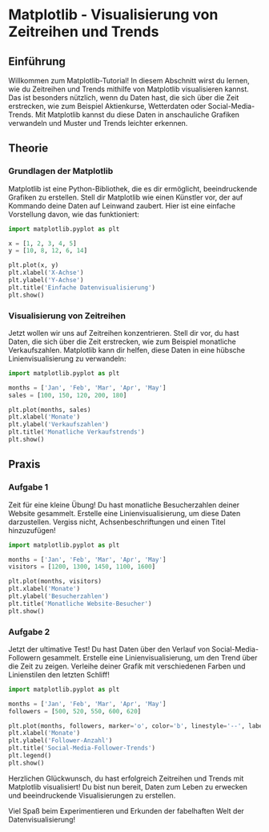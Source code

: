 # Matplotlib - Visualisierung von Zeitreihen und Trends

## Einführung

Willkommen zum Matplotlib-Tutorial! In diesem Abschnitt wirst du lernen, wie du Zeitreihen und Trends mithilfe von Matplotlib visualisieren kannst. Das ist besonders nützlich, wenn du Daten hast, die sich über die Zeit erstrecken, wie zum Beispiel Aktienkurse, Wetterdaten oder Social-Media-Trends. Mit Matplotlib kannst du diese Daten in anschauliche Grafiken verwandeln und Muster und Trends leichter erkennen.

## Theorie

### Grundlagen der Matplotlib

Matplotlib ist eine Python-Bibliothek, die es dir ermöglicht, beeindruckende Grafiken zu erstellen. Stell dir Matplotlib wie einen Künstler vor, der auf Kommando deine Daten auf Leinwand zaubert. Hier ist eine einfache Vorstellung davon, wie das funktioniert:

```python
import matplotlib.pyplot as plt

x = [1, 2, 3, 4, 5]
y = [10, 8, 12, 6, 14]

plt.plot(x, y)
plt.xlabel('X-Achse')
plt.ylabel('Y-Achse')
plt.title('Einfache Datenvisualisierung')
plt.show()
```

### Visualisierung von Zeitreihen

Jetzt wollen wir uns auf Zeitreihen konzentrieren. Stell dir vor, du hast Daten, die sich über die Zeit erstrecken, wie zum Beispiel monatliche Verkaufszahlen. Matplotlib kann dir helfen, diese Daten in eine hübsche Linienvisualisierung zu verwandeln:

```python
import matplotlib.pyplot as plt

months = ['Jan', 'Feb', 'Mar', 'Apr', 'May']
sales = [100, 150, 120, 200, 180]

plt.plot(months, sales)
plt.xlabel('Monate')
plt.ylabel('Verkaufszahlen')
plt.title('Monatliche Verkaufstrends')
plt.show()
```

## Praxis

### Aufgabe 1

Zeit für eine kleine Übung! Du hast monatliche Besucherzahlen deiner Website gesammelt. Erstelle eine Linienvisualisierung, um diese Daten darzustellen. Vergiss nicht, Achsenbeschriftungen und einen Titel hinzuzufügen!

```python
import matplotlib.pyplot as plt

months = ['Jan', 'Feb', 'Mar', 'Apr', 'May']
visitors = [1200, 1300, 1450, 1100, 1600]

plt.plot(months, visitors)
plt.xlabel('Monate')
plt.ylabel('Besucherzahlen')
plt.title('Monatliche Website-Besucher')
plt.show()
```

### Aufgabe 2

Jetzt der ultimative Test! Du hast Daten über den Verlauf von Social-Media-Followern gesammelt. Erstelle eine Linienvisualisierung, um den Trend über die Zeit zu zeigen. Verleihe deiner Grafik mit verschiedenen Farben und Linienstilen den letzten Schliff!

```python
import matplotlib.pyplot as plt

months = ['Jan', 'Feb', 'Mar', 'Apr', 'May']
followers = [500, 520, 550, 600, 620]

plt.plot(months, followers, marker='o', color='b', linestyle='--', label='Follower-Trend')
plt.xlabel('Monate')
plt.ylabel('Follower-Anzahl')
plt.title('Social-Media-Follower-Trends')
plt.legend()
plt.show()
```

Herzlichen Glückwunsch, du hast erfolgreich Zeitreihen und Trends mit Matplotlib visualisiert! Du bist nun bereit, Daten zum Leben zu erwecken und beeindruckende Visualisierungen zu erstellen.

Viel Spaß beim Experimentieren und Erkunden der fabelhaften Welt der Datenvisualisierung!